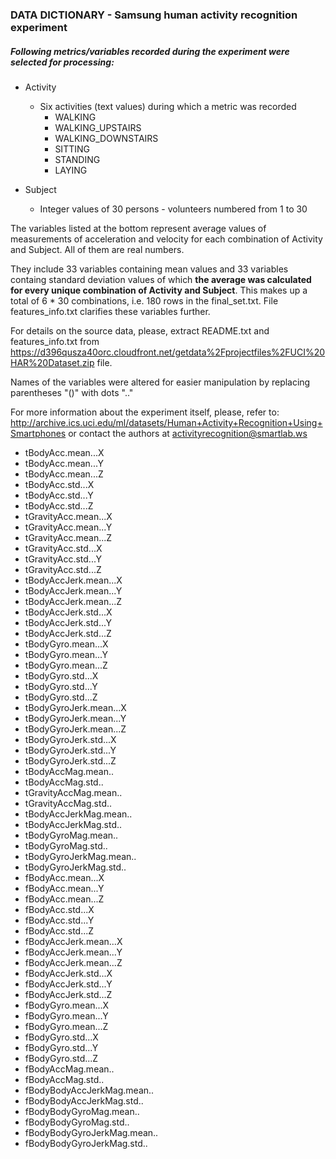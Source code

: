 ### DATA DICTIONARY - Samsung human activity recognition experiment


##### Following metrics/variables recorded during the experiment were selected for processing:

* Activity  
   * Six activities (text values) during which a metric was recorded  
     * WALKING  
     * WALKING_UPSTAIRS  
     * WALKING_DOWNSTAIRS  
     * SITTING  
     * STANDING  
     * LAYING  


* Subject  
   * Integer values of 30 persons - volunteers numbered from 1 to 30  


The variables listed at the bottom represent average values of measurements of acceleration and velocity for each combination of Activity and Subject.  All of them are real numbers.

They include 33 variables containing mean values and 33 variables containg standard deviation values of which **the average was calculated for every unique combination of Activity and Subject**. This makes up a total of 6 * 30 combinations, i.e. 180 rows in the final_set.txt. File features_info.txt clarifies these variables further.

For details on the source data, please, extract README.txt and features_info.txt from  https://d396qusza40orc.cloudfront.net/getdata%2Fprojectfiles%2FUCI%20HAR%20Dataset.zip file.

Names of the variables were altered for easier manipulation by replacing parentheses "()" with dots ".."

For more information about the experiment itself, please, refer to:  http://archive.ics.uci.edu/ml/datasets/Human+Activity+Recognition+Using+Smartphones or contact the authors at activityrecognition@smartlab.ws 


* tBodyAcc.mean...X   
* tBodyAcc.mean...Y   
* tBodyAcc.mean...Z   
* tBodyAcc.std...X   
* tBodyAcc.std...Y   
* tBodyAcc.std...Z   
* tGravityAcc.mean...X   
* tGravityAcc.mean...Y  
* tGravityAcc.mean...Z  
* tGravityAcc.std...X  
* tGravityAcc.std...Y  
* tGravityAcc.std...Z  
* tBodyAccJerk.mean...X    
* tBodyAccJerk.mean...Y  
* tBodyAccJerk.mean...Z  
* tBodyAccJerk.std...X  
* tBodyAccJerk.std...Y  
* tBodyAccJerk.std...Z  
* tBodyGyro.mean...X  
* tBodyGyro.mean...Y  
* tBodyGyro.mean...Z  
* tBodyGyro.std...X  
* tBodyGyro.std...Y  
* tBodyGyro.std...Z  
* tBodyGyroJerk.mean...X  
* tBodyGyroJerk.mean...Y  
* tBodyGyroJerk.mean...Z  
* tBodyGyroJerk.std...X  
* tBodyGyroJerk.std...Y  
* tBodyGyroJerk.std...Z  
* tBodyAccMag.mean..  
* tBodyAccMag.std..  
* tGravityAccMag.mean..  
* tGravityAccMag.std..  
* tBodyAccJerkMag.mean..  
* tBodyAccJerkMag.std..  
* tBodyGyroMag.mean..  
* tBodyGyroMag.std..  
* tBodyGyroJerkMag.mean..  
* tBodyGyroJerkMag.std..  
* fBodyAcc.mean...X  
* fBodyAcc.mean...Y  
* fBodyAcc.mean...Z  
* fBodyAcc.std...X  
* fBodyAcc.std...Y  
* fBodyAcc.std...Z  
* fBodyAccJerk.mean...X  
* fBodyAccJerk.mean...Y  
* fBodyAccJerk.mean...Z  
* fBodyAccJerk.std...X  
* fBodyAccJerk.std...Y  
* fBodyAccJerk.std...Z  
* fBodyGyro.mean...X  
* fBodyGyro.mean...Y  
* fBodyGyro.mean...Z  
* fBodyGyro.std...X  
* fBodyGyro.std...Y  
* fBodyGyro.std...Z  
* fBodyAccMag.mean..  
* fBodyAccMag.std..  
* fBodyBodyAccJerkMag.mean..  
* fBodyBodyAccJerkMag.std..  
* fBodyBodyGyroMag.mean..  
* fBodyBodyGyroMag.std..  
* fBodyBodyGyroJerkMag.mean..  
* fBodyBodyGyroJerkMag.std..



